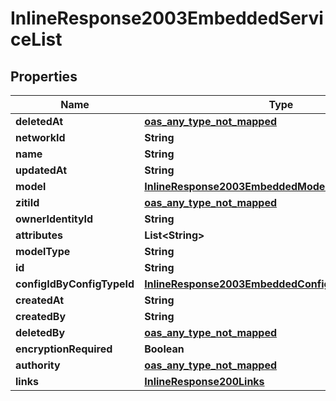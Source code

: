 

# InlineResponse2003EmbeddedServiceList

## Properties

Name | Type | Description | Notes
------------ | ------------- | ------------- | -------------
**deletedAt** | [**oas_any_type_not_mapped**](.md) |  | 
**networkId** | **String** |  | 
**name** | **String** |  | 
**updatedAt** | **String** |  | 
**model** | [**InlineResponse2003EmbeddedModel**](InlineResponse2003EmbeddedModel.md) |  | 
**zitiId** | [**oas_any_type_not_mapped**](.md) |  | 
**ownerIdentityId** | **String** |  | 
**attributes** | **List&lt;String&gt;** |  | 
**modelType** | **String** |  | 
**id** | **String** |  | 
**configIdByConfigTypeId** | [**InlineResponse2003EmbeddedConfigIdByConfigTypeId**](InlineResponse2003EmbeddedConfigIdByConfigTypeId.md) |  | 
**createdAt** | **String** |  | 
**createdBy** | **String** |  | 
**deletedBy** | [**oas_any_type_not_mapped**](.md) |  | 
**encryptionRequired** | **Boolean** |  | 
**authority** | [**oas_any_type_not_mapped**](.md) |  | 
**links** | [**InlineResponse200Links**](InlineResponse200Links.md) |  | 



